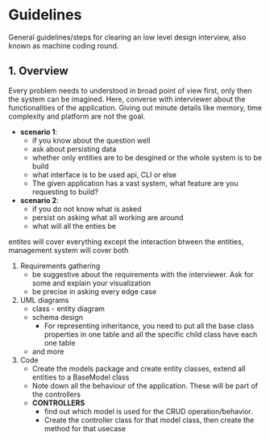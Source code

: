 
# Guidelines
General guidelines/steps for clearing an low level design interview, also known as machine coding round.

## 1. Overview
Every problem needs to understood in broad point of view first, only then the system can be imagined. Here, converse with interviewer about the functionalities of the application.
Giving out minute details like memory, time complexity and platform are not the goal.
- **scenario 1**:
  - if you know about the question well
  - ask about persisting data
  - whether only entities are to be desgined or the whole system is to be build
  - what interface is to be used api, CLI or else
  - The given application has a vast system, what feature are you requesting to build?
- **scenario 2**:
  - if you do not know what is asked
  - persist on asking what all working are around
  - what will all the enties be

entites will cover everything except the interaction btween the entities,
management system will cover both

1. Requirements gathering
    - be suggestive about the requirements with the interviewer. Ask for some and explain your visualization
    - be precise in asking every edge case
2. UML diagrams
    - class - entity diagram
    - schema design
      - For representing inheritance, you need to put all the base class properties in one table and all the specific child class have each one table
    - and more
3. Code
   - Create the models package and create entity classes, extend all entities to a BaseModel class
   - Note down all the behaviour of the application. These will be part of the controllers
   - **CONTROLLERS**
     - find out which model is used for the CRUD operation/behavior.
     - Create the controller class for that model class, then create the method for that usecase